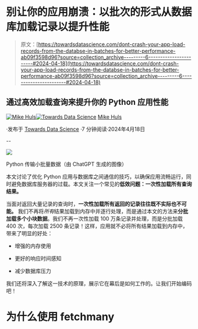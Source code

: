 # 别让你的应用崩溃：以批次的形式从数据库加载记录以提升性能

> 原文：[https://towardsdatascience.com/dont-crash-your-app-load-records-from-the-databse-in-batches-for-better-performance-ab09f3598d96?source=collection_archive---------6-----------------------#2024-04-18](https://towardsdatascience.com/dont-crash-your-app-load-records-from-the-databse-in-batches-for-better-performance-ab09f3598d96?source=collection_archive---------6-----------------------#2024-04-18)

## 通过高效加载查询来提升你的 Python 应用性能

[](https://mikehuls.medium.com/?source=post_page---byline--ab09f3598d96--------------------------------)[![Mike Huls](../Images/8f9f55a0d25db00799c5d37383b7f5b6.png)](https://mikehuls.medium.com/?source=post_page---byline--ab09f3598d96--------------------------------)[](https://towardsdatascience.com/?source=post_page---byline--ab09f3598d96--------------------------------)[![Towards Data Science](../Images/a6ff2676ffcc0c7aad8aaf1d79379785.png)](https://towardsdatascience.com/?source=post_page---byline--ab09f3598d96--------------------------------) [Mike Huls](https://mikehuls.medium.com/?source=post_page---byline--ab09f3598d96--------------------------------)

·发布于 [Towards Data Science](https://towardsdatascience.com/?source=post_page---byline--ab09f3598d96--------------------------------) ·7 分钟阅读·2024年4月18日

--

![](../Images/5f4bed285bcfbe44453241b68a82e675.png)

Python 传输小批量数据（由 ChatGPT 生成的图像）

本文讨论了优化 Python 应用与数据库之间通信的技巧，以确保应用流畅运行，同时避免数据库服务器的过载。本文关注一个常见的**低效问题：一次性加载所有查询结果。**

当面对返回大量记录的查询时，**一次性加载所有返回的记录往往既不实际也不可能。** 我们不再将*所有*结果加载到内存中并逐行处理，而是通过本文的方法来**分批加载多个小块数据**。我们不再一次性加载 100 万条记录并处理，而是分批加载 400 次，每次加载 2500 条记录！这样，应用就不必将所有结果加载到内存中，带来了明显的好处：

+   增强的内存使用

+   更好的响应时间感知

+   减少数据库压力

我们还将深入了解这一技术的原理，展示它在幕后是如何工作的。让我们开始编码吧！

# 为什么使用 fetchmany
